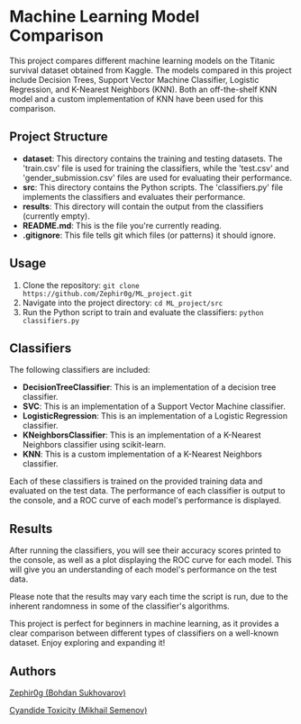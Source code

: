 # Machine Learning Model Comparison

This project compares different machine learning models on the Titanic survival dataset obtained from Kaggle. The models compared in this project include Decision Trees, Support Vector Machine Classifier, Logistic Regression, and K-Nearest Neighbors (KNN). Both an off-the-shelf KNN model and a custom implementation of KNN have been used for this comparison.

## Project Structure
* **dataset**: This directory contains the training and testing datasets. The 'train.csv' file is used for training the classifiers, while the 'test.csv' and 'gender_submission.csv' files are used for evaluating their performance.
* **src**: This directory contains the Python scripts. The 'classifiers.py' file implements the classifiers and evaluates their performance.
* **results**: This directory will contain the output from the classifiers (currently empty).
* **README.md**: This is the file you're currently reading.
* **.gitignore**: This file tells git which files (or patterns) it should ignore.

## Usage
1. Clone the repository: `git clone https://github.com/Zephir0g/ML_project.git`
2. Navigate into the project directory: `cd ML_project/src`
3. Run the Python script to train and evaluate the classifiers: `python classifiers.py`

## Classifiers
The following classifiers are included:
* **DecisionTreeClassifier**: This is an implementation of a decision tree classifier.
* **SVC**: This is an implementation of a Support Vector Machine classifier.
* **LogisticRegression**: This is an implementation of a Logistic Regression classifier.
* **KNeighborsClassifier**: This is an implementation of a K-Nearest Neighbors classifier using scikit-learn.
* **KNN**: This is a custom implementation of a K-Nearest Neighbors classifier.

Each of these classifiers is trained on the provided training data and evaluated on the test data. The performance of each classifier is output to the console, and a ROC curve of each model's performance is displayed.

## Results
After running the classifiers, you will see their accuracy scores printed to the console, as well as a plot displaying the ROC curve for each model. This will give you an understanding of each model's performance on the test data.

Please note that the results may vary each time the script is run, due to the inherent randomness in some of the classifier's algorithms.

This project is perfect for beginners in machine learning, as it provides a clear comparison between different types of classifiers on a well-known dataset. Enjoy exploring and expanding it!

## Authors
[Zephir0g (Bohdan Sukhovarov)](https://github.com/Zephir0g)

[Cyandide Toxicity (Mikhail Semenov)](#)
